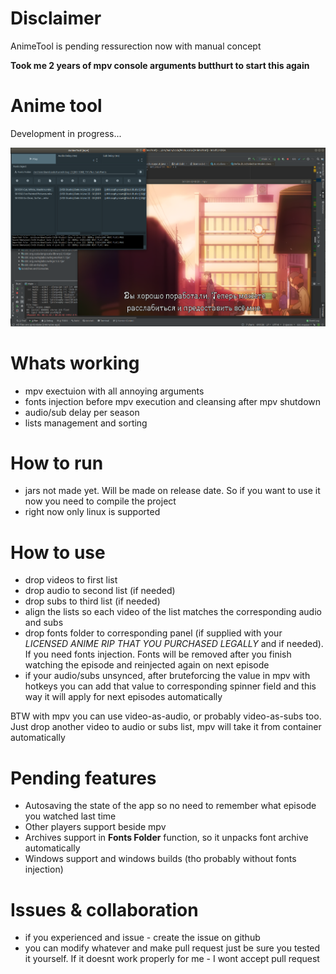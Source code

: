 # Disclaimer

AnimeTool is pending ressurection now with manual concept

**Took me 2 years of mpv console arguments butthurt to start this again**

# Anime tool

Development in progress...

![PoC for this evening](img/alpha1.png)

# Whats working

* mpv exectuion with all annoying arguments
* fonts injection before mpv execution and cleansing after mpv shutdown
* audio/sub delay per season
* lists management and sorting

# How to run
* jars not made yet. Will be made on release date. So if you want to use it now you need to compile the project
* right now only linux is supported
 
# How to use
* drop videos to first list
* drop audio to second list (if needed)
* drop subs to third list (if needed)
* align the lists so each video of the list matches the corresponding audio and subs
* drop fonts folder to corresponding panel (if supplied with your *LICENSED ANIME RIP THAT YOU PURCHASED LEGALLY* and if needed). If you need fonts injection. Fonts will be removed after you finish watching the episode and reinjected again on next episode
* if your audio/subs unsynced, after bruteforcing the value in mpv with hotkeys you can add that value to corresponding spinner field and this way it will apply for next episodes automatically

BTW with mpv you can use video-as-audio, or probably video-as-subs too. Just drop another video to audio or subs list, mpv will take it from container automatically

# Pending features
* Autosaving the state of the app so no need to remember what episode you watched last time
* Other players support beside mpv
* Archives support in **Fonts Folder** function, so it unpacks font archive automatically
* Windows support and windows builds (tho probably without fonts injection)

# Issues & collaboration
* if you experienced and issue - create the issue on github
* you can modify whatever and make pull request just be sure you tested it yourself. If it doesnt work properly for me - I wont accept pull request

